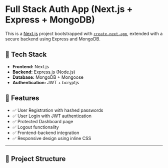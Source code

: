 # Full Stack Auth App (Next.js + Express + MongoDB)

This is a [Next.js](https://nextjs.org) project bootstrapped with [`create-next-app`](https://nextjs.org/docs/pages/api-reference/create-next-app), extended with a secure backend using Express and MongoDB.

## 🔧 Tech Stack

- **Frontend:** Next.js
- **Backend:** Express.js (Node.js)
- **Database:** MongoDB + Mongoose
- **Authentication:** JWT + bcryptjs

## 🚀 Features

- ✅ User Registration with hashed passwords
- ✅ User Login with JWT authentication
- ✅ Protected Dashboard page
- ✅ Logout functionality
- ✅ Frontend-backend integration
- ✅ Responsive design using inline CSS

---

## 📁 Project Structure

